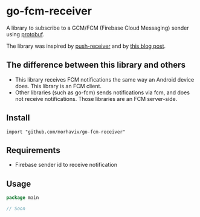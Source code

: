 # go-fcm-receiver

A library to subscribe to a GCM/FCM (Firebase Cloud Messaging) sender using [protobuf](https://developers.google.com/protocol-buffers).

The library was inspired by [push-receiver](https://www.npmjs.com/package/push-receiver) and by [this blog post](https://medium.com/@MatthieuLemoine/my-journey-to-bring-web-push-support-to-node-and-electron-ce70eea1c0b0).

## The difference between this library and others

- This library receives FCM notifications the same way an Android device does. This library is an FCM client.
- Other libraries (such as go-fcm) sends notifications via fcm, and does not receive notifications. Those libraries are an FCM server-side.  

## Install

`
import "github.com/morhaviv/go-fcm-receiver"
`

## Requirements

- Firebase sender id to receive notification

## Usage

```Go
package main

// Soon
```
